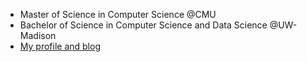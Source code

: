 - Master of Science in Computer Science @CMU
- Bachelor of Science in Computer Science and Data Science @UW-Madison
- [My profile and blog](https://s1monfu.github.io/)
